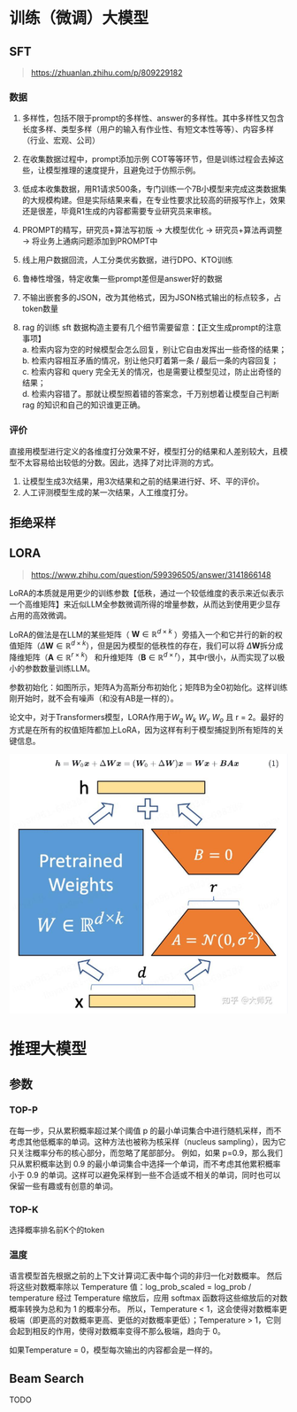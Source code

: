 # 训练（微调）大模型

## SFT

> https://zhuanlan.zhihu.com/p/809229182

### 数据
1. 多样性，包括不限于prompt的多样性、answer的多样性。其中多样性又包含长度多样、类型多样（用户的输入有作业性、有短文本性等等）、内容多样（行业、宏观、公司）

2. 在收集数据过程中，prompt添加示例 COT等等环节，但是训练过程会去掉这些，让模型推理的速度提升，且避免过于仿照示例。

3. 低成本收集数据，用R1请求500条，专门训练一个7B小模型来完成这类数据集的大规模构建。但是实际结果来看，在专业性要求比较高的研报写作上，效果还是很差，毕竟R1生成的内容都需要专业研究员来审核。

4. PROMPT的精写，研究员+算法写初版 -> 大模型优化 -> 研究员+算法再调整 -> 将业务上通病问题添加到PROMPT中

5. 线上用户数据回流，人工分类优劣数据，进行DPO、KTO训练

6. 鲁棒性增强，特定收集一些prompt差但是answer好的数据

7. 不输出嵌套多的JSON，改为其他格式，因为JSON格式输出的标点较多，占token数量

8. rag 的训练 sft 数据构造主要有几个细节需要留意：【正文生成prompt的注意事项】  
a. 检索内容为空的时候模型会怎么回复，别让它自由发挥出一些奇怪的结果；  
b. 检索内容相互矛盾的情况，别让他只盯着第一条 / 最后一条的内容回复；  
c. 检索内容和 query 完全无关的情况，也是需要让模型见过，防止出奇怪的结果；  
d. 检索内容错了。那就让模型照着错的答案念，千万别想着让模型自己判断 rag 的知识和自己的知识谁更正确。  

### 评价
直接用模型进行定义的各维度打分效果不好，模型打分的结果和人差别较大，且模型不太容易给出较低的分数。因此，选择了对比评测的方式。

1. 让模型生成3次结果，用3次结果和之前的结果进行好、坏、平的评价。  
2. 人工评测模型生成的某一次结果，人工维度打分。

## 拒绝采样


## LORA

> https://www.zhihu.com/question/599396505/answer/3141866148

LoRA的本质就是用更少的训练参数【低秩，通过一个较低维度的表示来近似表示一个高维矩阵】来近似LLM全参数微调所得的增量参数，从而达到使用更少显存占用的高效微调。

LoRA的做法是在LLM的某些矩阵（ $\boldsymbol{W} \in \mathbb{R}^{d \times k}$ ）旁插入一个和它并行的新的权值矩阵（$\Delta \boldsymbol{W} \in \mathbb{R}^{d \times k}$），但是因为模型的低秩性的存在，我们可以将 $\Delta \boldsymbol{W}$拆分成降维矩阵（$\boldsymbol{A} \in \mathbb{R}^{r \times k}$） 和升维矩阵（$\boldsymbol{B} \in \mathbb{R}^{d \times r}$），其中r很小，从而实现了以极小的参数数量训练LLM。

参数初始化：如图所示，矩阵A为高斯分布初始化；矩阵B为全0初始化。这样训练刚开始时，就不会有噪声（和没有AB是一样的）。

论文中，对于Transformers模型，LORA作用于$W_q$ $W_k$ $W_v$ $W_o$ 且 r = 2。最好的方式是在所有的权值矩阵都加上LoRA，因为这样有利于模型捕捉到所有矩阵的关键信息。

![alt text](lora.png)

# 推理大模型

## 参数

### TOP-P
在每一步，只从累积概率超过某个阈值 p 的最小单词集合中进行随机采样，而不考虑其他低概率的单词。这种方法也被称为核采样（nucleus sampling），因为它只关注概率分布的核心部分，而忽略了尾部部分。
例如，如果 p=0.9，那么我们只从累积概率达到 0.9 的最小单词集合中选择一个单词，而不考虑其他累积概率小于 0.9 的单词。这样可以避免采样到一些不合适或不相关的单词，同时也可以保留一些有趣或有创意的单词。

### TOP-K
选择概率排名前K个的token

### 温度
语言模型首先根据之前的上下文计算词汇表中每个词的非归一化对数概率。
然后将这些对数概率除以 Temperature 值：log_prob_scaled = log_prob / temperature
经过 Temperature 缩放后，应用 softmax 函数将这些缩放后的对数概率转换为总和为 1 的概率分布。
所以，Temperature < 1，这会使得对数概率更极端（即更高的对数概率更高、更低的对数概率更低）；Temperature > 1，它则会起到相反的作用，使得对数概率变得不那么极端，趋向于 0。

如果Temperature = 0，模型每次输出的内容都会是一样的。

## Beam Search
TODO